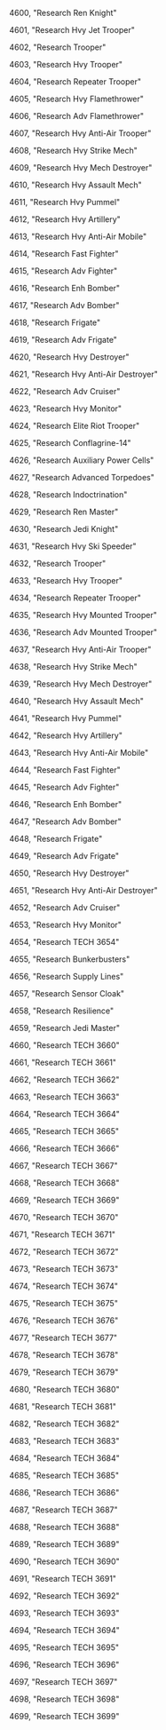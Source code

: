 ﻿4600, "Research Ren Knight"

4601, "Research Hvy Jet Trooper"

4602, "Research Trooper"

4603, "Research Hvy Trooper"

4604, "Research Repeater Trooper"

4605, "Research Hvy Flamethrower"

4606, "Research Adv Flamethrower"

4607, "Research Hvy Anti-Air Trooper"

4608, "Research Hvy Strike Mech"

4609, "Research Hvy Mech Destroyer"

4610, "Research Hvy Assault Mech"

4611, "Research Hvy Pummel"

4612, "Research Hvy Artillery"

4613, "Research Hvy Anti-Air Mobile"

4614, "Research Fast Fighter"

4615, "Research Adv Fighter"

4616, "Research Enh Bomber"

4617, "Research Adv Bomber"

4618, "Research Frigate"

4619, "Research Adv Frigate"

4620, "Research Hvy Destroyer"

4621, "Research Hvy Anti-Air Destroyer"

4622, "Research Adv Cruiser"

4623, "Research Hvy Monitor"

4624, "Research Elite Riot Trooper"

4625, "Research Conflagrine-14"

4626, "Research Auxiliary Power Cells"

4627, "Research Advanced Torpedoes"

4628, "Research Indoctrination"

4629, "Research Ren Master"

4630, "Research Jedi Knight"

4631, "Research Hvy Ski Speeder"

4632, "Research Trooper"

4633, "Research Hvy Trooper"

4634, "Research Repeater Trooper"

4635, "Research Hvy Mounted Trooper"

4636, "Research Adv Mounted Trooper"

4637, "Research Hvy Anti-Air Trooper"

4638, "Research Hvy Strike Mech"

4639, "Research Hvy Mech Destroyer"

4640, "Research Hvy Assault Mech"

4641, "Research Hvy Pummel"

4642, "Research Hvy Artillery"

4643, "Research Hvy Anti-Air Mobile"

4644, "Research Fast Fighter"

4645, "Research Adv Fighter"

4646, "Research Enh Bomber"

4647, "Research Adv Bomber"

4648, "Research Frigate"

4649, "Research Adv Frigate"

4650, "Research Hvy Destroyer"

4651, "Research Hvy Anti-Air Destroyer"

4652, "Research Adv Cruiser"

4653, "Research Hvy Monitor"

4654, "Research TECH 3654"

4655, "Research Bunkerbusters"

4656, "Research Supply Lines"

4657, "Research Sensor Cloak"

4658, "Research Resilience"

4659, "Research Jedi Master"

4660, "Research TECH 3660"

4661, "Research TECH 3661"

4662, "Research TECH 3662"

4663, "Research TECH 3663"

4664, "Research TECH 3664"

4665, "Research TECH 3665"

4666, "Research TECH 3666"

4667, "Research TECH 3667"

4668, "Research TECH 3668"

4669, "Research TECH 3669"

4670, "Research TECH 3670"

4671, "Research TECH 3671"

4672, "Research TECH 3672"

4673, "Research TECH 3673"

4674, "Research TECH 3674"

4675, "Research TECH 3675"

4676, "Research TECH 3676"

4677, "Research TECH 3677"

4678, "Research TECH 3678"

4679, "Research TECH 3679"

4680, "Research TECH 3680"

4681, "Research TECH 3681"

4682, "Research TECH 3682"

4683, "Research TECH 3683"

4684, "Research TECH 3684"

4685, "Research TECH 3685"

4686, "Research TECH 3686"

4687, "Research TECH 3687"

4688, "Research TECH 3688"

4689, "Research TECH 3689"

4690, "Research TECH 3690"

4691, "Research TECH 3691"

4692, "Research TECH 3692"

4693, "Research TECH 3693"

4694, "Research TECH 3694"

4695, "Research TECH 3695"

4696, "Research TECH 3696"

4697, "Research TECH 3697"

4698, "Research TECH 3698"

4699, "Research TECH 3699"

